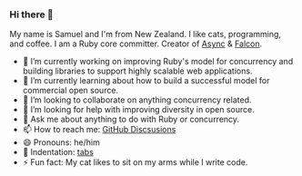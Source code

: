 ### Hi there 👋

My name is Samuel and I'm from New Zealand. I like cats, programming, and coffee. I am a Ruby core committer. Creator of [Async](https://github.com/socketry/async) & [Falcon](https://github.com/socketry/falcon).

- 🔭 I’m currently working on improving Ruby's model for concurrency and building libraries to support highly scalable web applications.
- 🌱 I’m currently learning about how to build a successful model for commercial open source.
- 👯 I’m looking to collaborate on anything concurrency related.
- 🤔 I’m looking for help with improving diversity in open source.
- 💬 Ask me about anything to do with Ruby or concurrency.
- 📫 How to reach me: [GitHub Discsusions](https://github.com/ioquatix/ioquatix/discussions)
- 😄 Pronouns: he/him
- 📜 Indentation: [tabs](https://github.com/ioquatix/universal-style-guide#indentation)
- ⚡ Fun fact: My cat likes to sit on my arms while I write code.
